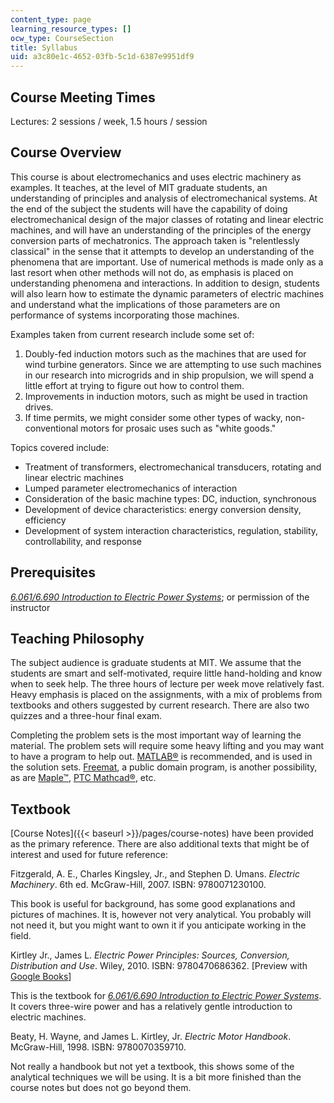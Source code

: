 ```yaml
---
content_type: page
learning_resource_types: []
ocw_type: CourseSection
title: Syllabus
uid: a3c80e1c-4652-03fb-5c1d-6387e9951df9
---
```


Course Meeting Times
--------------------

Lectures: 2 sessions / week, 1.5 hours / session

Course Overview
---------------

This course is about electromechanics and uses electric machinery as examples. It teaches, at the level of MIT graduate students, an understanding of principles and analysis of electromechanical systems. At the end of the subject the students will have the capability of doing electromechanical design of the major classes of rotating and linear electric machines, and will have an understanding of the principles of the energy conversion parts of mechatronics. The approach taken is "relentlessly classical" in the sense that it attempts to develop an understanding of the phenomena that are important. Use of numerical methods is made only as a last resort when other methods will not do, as emphasis is placed on understanding phenomena and interactions. In addition to design, students will also learn how to estimate the dynamic parameters of electric machines and understand what the implications of those parameters are on performance of systems incorporating those machines.

Examples taken from current research include some set of:

1.  Doubly-fed induction motors such as the machines that are used for wind turbine generators. Since we are attempting to use such machines in our research into microgrids and in ship propulsion, we will spend a little effort at trying to figure out how to control them.
2.  Improvements in induction motors, such as might be used in traction drives.
3.  If time permits, we might consider some other types of wacky, non-conventional motors for prosaic uses such as "white goods."

Topics covered include:

*   Treatment of transformers, electromechanical transducers, rotating and linear electric machines
*   Lumped parameter electromechanics of interaction
*   Consideration of the basic machine types: DC, induction, synchronous
*   Development of device characteristics: energy conversion density, efficiency
*   Development of system interaction characteristics, regulation, stability, controllability, and response

Prerequisites
-------------

[_6.061/6.690 Introduction to Electric Power Systems_](/courses/6-061-introduction-to-electric-power-systems-spring-2011); or permission of the instructor

Teaching Philosophy
-------------------

The subject audience is graduate students at MIT. We assume that the students are smart and self-motivated, require little hand-holding and know when to seek help. The three hours of lecture per week move relatively fast. Heavy emphasis is placed on the assignments, with a mix of problems from textbooks and others suggested by current research. There are also two quizzes and a three-hour final exam.

Completing the problem sets is the most important way of learning the material. The problem sets will require some heavy lifting and you may want to have a program to help out. [MATLAB®](http://www.mathworks.com/products/matlab/) is recommended, and is used in the solution sets. [Freemat](http://freemat.sourceforge.net/), a public domain program, is another possibility, as are [Maple™](http://www.maplesoft.com/products/maple/), [PTC Mathcad®](http://www.ptc.com/product/mathcad/), etc.

Textbook
--------

[Course Notes]({{< baseurl >}}/pages/course-notes) have been provided as the primary reference. There are also additional texts that might be of interest and used for future reference:

Fitzgerald, A. E., Charles Kingsley, Jr., and Stephen D. Umans. _Electric Machinery_. 6th ed. McGraw-Hill, 2007. ISBN: 9780071230100.

This book is useful for background, has some good explanations and pictures of machines. It is, however not very analytical. You probably will not need it, but you might want to own it if you anticipate working in the field.

Kirtley Jr., James L. _Electric Power Principles: Sources, Conversion, Distribution and Use_. Wiley, 2010. ISBN: 9780470686362. \[Preview with [Google Books](http://books.google.com/books?id=YY9TGX11En8C&pg=PAfrontcover)\]

This is the textbook for [_6.061/6.690 Introduction to Electric Power Systems_](/courses/6-061-introduction-to-electric-power-systems-spring-2011). It covers three-wire power and has a relatively gentle introduction to electric machines.

Beaty, H. Wayne, and James L. Kirtley, Jr. _Electric Motor Handbook_. McGraw-Hill, 1998. ISBN: 9780070359710.

Not really a handbook but not yet a textbook, this shows some of the analytical techniques we will be using. It is a bit more finished than the course notes but does not go beyond them.